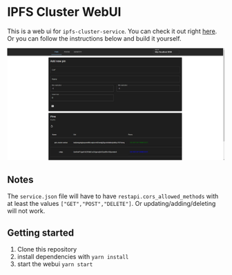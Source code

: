 # IPFS Cluster WebUI

This is a web ui for `ipfs-cluster-service`.
You can check it out right [here](http://cluster-webui.duckdns.org.ipns.localhost:8080/).
Or you can follow the instructions below and build it yourself.

![screenshot](./docs/img/ipfs-cluster-webui.png)


## Notes

The `service.json` file will have to have `restapi.cors_allowed_methods` with at least the values `["GET","POST","DELETE"]`.
Or updating/adding/deleting will not work.

## Getting started

1. Clone this repository
2. install dependencies with `yarn install`
2. start the webui `yarn start`
